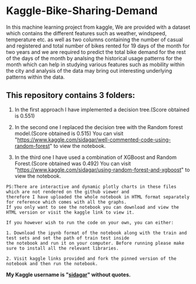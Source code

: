 # Kaggle-Bike-Sharing-Demand
In this machine learning project from kaggle, We are provided with a dataset which contains the different features such as weather, windspeed, temperature etc. as well as two columns containing the number of casual and registered and total number of bikes rented for 19 days of the month for two years and we are required to predict the total bike demand for the rest of the days of the month by analsing the historical usage patterns for the month which can help in studying various features such as mobility within the city and analysis of the data may bring out interesting underlying patterns within the data.  

## This repository contains 3 folders:

  1. In the first approach I have implemented a decision tree.(Score obtained is 0.551)
  
  2. In the second one I replaced the decision tree with the Random forest model.(Score obtained is 0.515)
   You can visit "https://www.kaggle.com/sidagar/well-commented-code-using-random-forest" to view the notebook.
  
  3. In the third one I have used a combination of XGBoost and Random Forest.(Score obtained was 0.492) 
   You can visit "https://www.kaggle.com/sidagar/using-random-forest-and-xgboost" to view the notebook.
   
    PS:There are interactive and dynamic plotly charts in these files which are not rendered on the github viewer and 
    therefore I have uploaded the whole notebook in HTML format separately for reference which comes with all the graphs.
    If you only want to see the notebook you can download and view the HTML version or visit the kaggle link to view it.

    If you however wish to run the code on your own, you can either:

    1. Download the ipynb format of the notebook along with the train and test sets and set the path of train test inside 
    the notebook and run it on your computer. Before running please make sure to install all the relevant libraries.

    2. Visit kaggle links provided and fork the pinned version of the notebook and then run the notebook.

**My Kaggle username is "[sidagar](https://www.kaggle.com/sidagar)" without quotes.**
